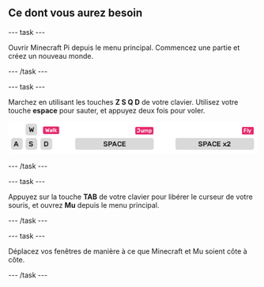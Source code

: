 ## Ce dont vous aurez besoin

\--- task \---

Ouvrir Minecraft Pi depuis le menu principal. Commencez une partie et créez un nouveau monde.

\--- /task \---

\--- task \---

Marchez en utilisant les touches **Z S Q D** de votre clavier. Utilisez votre touche **espace** pour sauter, et appuyez deux fois pour voler.

![](images/minecraft-keys.png)

\--- /task \---

\--- task \---

Appuyez sur la touche **TAB** de votre clavier pour libérer le curseur de votre souris, et ouvrez **Mu** depuis le menu principal.

\--- /task \---

\--- task \---

Déplacez vos fenêtres de manière à ce que Minecraft et Mu soient côte à côte.

\--- /task \---